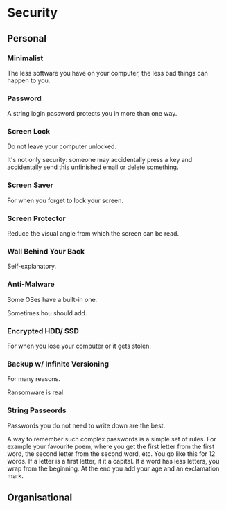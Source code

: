 # Security

## Personal

### Minimalist

The less software you have on your computer, the less bad things can happen to you.

### Password

A string login password protects you in more than one way.

### Screen Lock

Do not leave your computer unlocked.

It's not only security: someone may accidentally press a key and accidentally send this unfinished email or delete something.

### Screen Saver

For when you forget to lock your screen.

### Screen Protector

Reduce the visual angle from which the screen can be read.

### Wall Behind Your Back

Self-explanatory.

### Anti-Malware

Some OSes have a built-in one.

Sometimes hou should add.

### Encrypted HDD/ SSD

For when you lose your computer or it gets stolen.

### Backup w/ Infinite Versioning

For many reasons.

Ransomware is real.

### String Passeords

Passwords you do not need to write down are the best.

A way to remember such complex passwords is a simple set of rules. For example your favourite poem, where you get the first letter from the first word, the second letter from the second word, etc. You go like this for 12 words. If a letter is a first letter, it it a capital. If a word has less letters, you wrap from the beginning. At the end you add your age and an exclamation mark.

## Organisational
